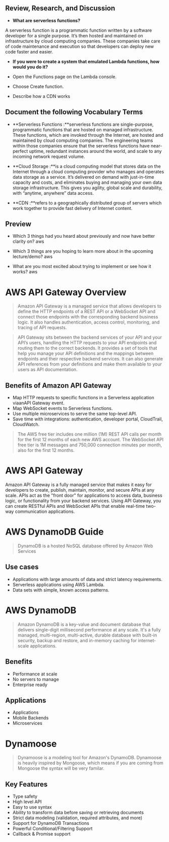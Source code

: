 ## Review, Research, and Discussion

* **What are serverless functions?**
  
A serverless function is a programmatic function written by a software developer for a single purpose. It’s then hosted and maintained on infrastructure by cloud computing companies. These companies take care of code maintenance and execution so that developers can deploy new code faster and easier.

* **If you were to create a system that emulated Lambda functions, how would you do it?**
* Open the Functions page on the Lambda console.

* Choose Create function.

* Describe how a CDN works

## Document the following Vocabulary Terms

* **Serverless Functions :**serverless functions are single-purpose, programmatic functions that are hosted on managed infrastructure. These functions, which are invoked through the Internet, are hosted and maintained by cloud computing companies. The engineering teams within those companies ensure that the serverless functions have near-perfect uptime, redundant instances around the world, and scale to any incoming network request volume.
  
* **Cloud Storage :**is a cloud computing model that stores data on the Internet through a cloud computing provider who manages and operates data storage as a service. It’s delivered on demand with just-in-time capacity and costs, and eliminates buying and managing your own data storage infrastructure. This gives you agility, global scale and durability, with “anytime, anywhere” data access.

* **CDN :**refers to a geographically distributed group of servers which work together to provide fast delivery of Internet content.

## Preview

* Which 3 things had you heard about previously and now have better clarity on?
aws

* Which 3 things are you hoping to learn more about in the upcoming lecture/demo?
aws

* What are you most excited about trying to implement or see how it works?
aws


# AWS API Gateway Overview
> Amazon API Gateway is a managed service that allows developers to define the HTTP endpoints of a REST API or a WebSocket API and connect those endpoints with the corresponding backend business logic. It also handles authentication, access control, monitoring, and tracing of API requests.


> API Gateway sits between the backend services of your API and your API’s users, handling the HTTP requests to your API endpoints and routing them to the correct backends. It provides a set of tools that help you manage your API definitions and the mappings between endpoints and their respective backend services. It can also generate API references from your definitions and make them available to your users as API documentation.

## Benefits of Amazon API Gateway
* Map HTTP requests to specific functions in a Serverless application viaanAPI Gateway event. 
* Map WebSocket events to Serverless functions. 
* Use multiple microservices to serve the same top-level API. 
* Save time with integrations: authentication, developer portal, CloudTrail, CloudWatch.

> The AWS free tier includes one million (1M) REST API calls per month for the first 12 months of each new AWS account. The WebSocket API free tier is 1M messages and 750,000 connection minutes per month, also for the first 12 months.


# AWS API Gateway

Amazon API Gateway is a fully managed service that makes it easy for developers to create, publish, maintain, monitor, and secure APIs at any scale. APIs act as the "front door" for applications to access data, business logic, or functionality from your backend services. Using API Gateway, you can create RESTful APIs and WebSocket APIs that enable real-time two-way communication applications.

# AWS DynamoDB Guide

> DynamoDB is a hosted NoSQL database offered by Amazon Web Services 

## Use cases

* Applications with large amounts of data and strict latency requirements.
* Serverless applications using AWS Lambda.
* Data sets with simple, known access patterns.


# AWS DynamoDB

> Amazon DynamoDB is a key-value and document database that delivers single-digit millisecond performance at any scale. It's a fully managed, multi-region, multi-active, durable database with built-in security, backup and restore, and in-memory caching for internet-scale applications. 

## Benefits

* Performance at scale
* No servers to manage
* Enterprise ready

## Applications

* Applications
* Mobile Backends
* Microservices


# Dynamoose

> Dynamoose is a modeling tool for Amazon's DynamoDB. Dynamoose is heavily inspired by Mongoose, which means if you are coming from Mongoose the syntax will be very familar.

## Key Features

* Type safety
* High level API
* Easy to use syntax
* Ability to transform data before saving or retrieving documents
* Strict data modeling (validation, required attributes, and more)
* Support for DynamoDB Transactions
* Powerful Conditional/Filtering Support
* Callback & Promise support